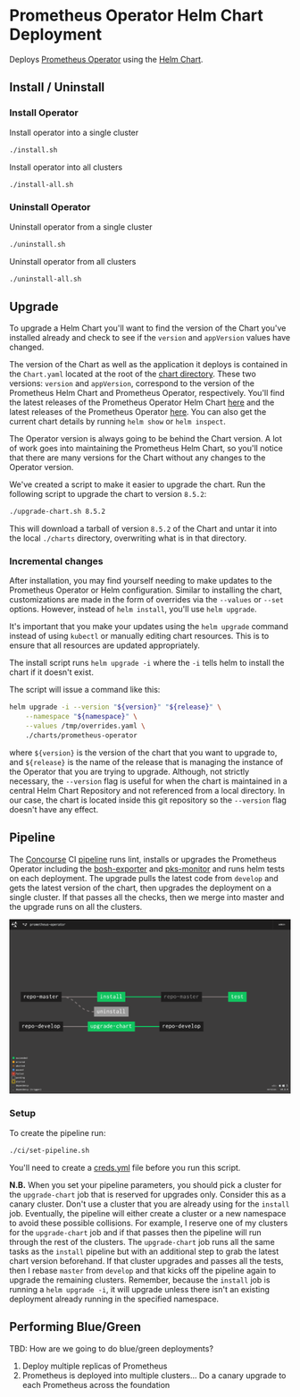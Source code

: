 # Prometheus Operator Helm Chart Deployment

Deploys [Prometheus Operator](https://github.com/coreos/prometheus-operator) using the [Helm Chart](https://github.com/helm/charts/tree/master/stable/prometheus-operator).

## Install / Uninstall

### Install Operator

Install operator into a single cluster

```bash
./install.sh
```

Install operator into all clusters

```bash
./install-all.sh
```

### Uninstall Operator

Uninstall operator from a single cluster

```bash
./uninstall.sh
```

Uninstall operator from all clusters

```bash
./uninstall-all.sh
```

## Upgrade

To upgrade a Helm Chart you'll want to find the version of the Chart you've installed already and check to see if the `version` and `appVersion` values have changed.

The version of the Chart as well as the application it deploys is contained in the `Chart.yaml` located at the root of the [chart directory](./charts/prometheus-operator/Chart.yaml). These two versions: `version` and `appVersion`, correspond to the version of the Prometheus Helm Chart and Prometheus Operator, respectively. You'll find the latest releases of the Prometheus Operator Helm Chart [here](https://hub.helm.sh/charts/stable/prometheus-operator) and the latest releases of the Prometheus Operator [here](https://github.com/coreos/prometheus-operator/releases). You can also get the current chart details by running `helm show` or `helm inspect`.

The Operator version is always going to be behind the Chart version. A lot of work goes into maintaining the Prometheus Helm Chart, so you'll notice that there are many versions for the Chart without any changes to the Operator version.

We've created a script to make it easier to upgrade the chart. Run the following script to upgrade the chart to version `8.5.2`:

```bash
./upgrade-chart.sh 8.5.2
```

This will download a tarball of version `8.5.2` of the Chart and untar it into the local `./charts` directory, overwriting what is in that directory.

### Incremental changes

After installation, you may find yourself needing to make updates to the Prometheus Operator or Helm configuration. Similar to installing the chart, customizations are made in the form of overrides via the `--values` or `--set` options. However, instead of `helm install`, you'll use `helm upgrade`.

It's important that you make your updates using the `helm upgrade` command instead of using `kubectl` or manually editing chart resources. This is to ensure that all resources are updated appropriately.

The install script runs `helm upgrade -i` where the `-i` tells helm to install the chart if it doesn't exist.

The script will issue a command like this:

```bash
helm upgrade -i --version "${version}" "${release}" \
    --namespace "${namespace}" \
    --values /tmp/overrides.yaml \
    ./charts/prometheus-operator
```

where `${version}` is the version of the chart that you want to upgrade to, and `${release}` is the name of the release that is managing the instance of the Operator that you are trying to upgrade. Although, not strictly necessary, the `--version` flag is useful for when the chart is maintained in a central Helm Chart Repository and not referenced from a local directory. In our case, the chart is located inside this git repository so the `--version` flag doesn't have any effect.

## Pipeline

The [Concourse](https://concourse-ci.org/) CI [pipeline](./ci/pipeline.yml) runs lint, installs or upgrades the Prometheus Operator including the [bosh-exporter](./charts/prometheus-operator/charts/bosh-exporter) and [pks-monitor](./charts/prometheus-operator/charts/pks-monitor) and runs helm tests on each deployment. The upgrade pulls the latest code from `develop` and gets the latest version of the chart, then upgrades the deployment on a single cluster. If that passes all the checks, then we merge into master and the upgrade runs on all the clusters.

![alt text](pipeline.png "Concourse Pipeline")

### Setup

To create the pipeline run:

```bash
./ci/set-pipeline.sh
```

You'll need to create a [creds.yml](./ci/creds.yml.sample) file before you run this script.

__N.B.__ When you set your pipeline parameters, you should pick a cluster for the `upgrade-chart` job that is reserved for upgrades only. Consider this as a canary cluster. Don't use a cluster that you are already using for the `install` job. Eventually, the pipeline will either create a cluster or a new namespace to avoid these possible collisions. For example, I reserve one of my clusters for the `upgrade-chart` job and if that passes then the pipeline will run through the rest of the clusters. The `upgrade-chart` job runs all the same tasks as the `install` pipeline but with an additional step to grab the latest chart version beforehand. If that cluster upgrades and passes all the tests, then I rebase `master` from `develop` and that kicks off the pipeline again to upgrade the remaining clusters. Remember, because the `install` job is running a `helm upgrade -i`, it will upgrade unless there isn't an existing deployment already running in the specified namespace.

## Performing Blue/Green

TBD: How are we going to do blue/green deployments?

1. Deploy multiple replicas of Prometheus
2. Prometheus is deployed into multiple clusters... Do a canary upgrade to each Prometheus across the foundation
